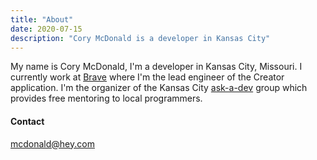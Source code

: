 ```yaml
---
title: "About"
date: 2020-07-15
description: "Cory McDonald is a developer in Kansas City"
---
```


My name is Cory  McDonald, I'm a developer in Kansas City, Missouri. I currently work at [Brave](https://brave.com) where I'm the lead engineer of the Creator application. I'm the organizer of the Kansas City [ask-a-dev](https://askadev.org/) group which provides free mentoring to local programmers.


#### Contact
<a href="mailto:mcdonald@hey.com">mcdonald@hey.com</a>
